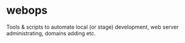 # webops
Tools &amp; scripts to automate local (or stage) development, web server administrating, domains adding etc.
